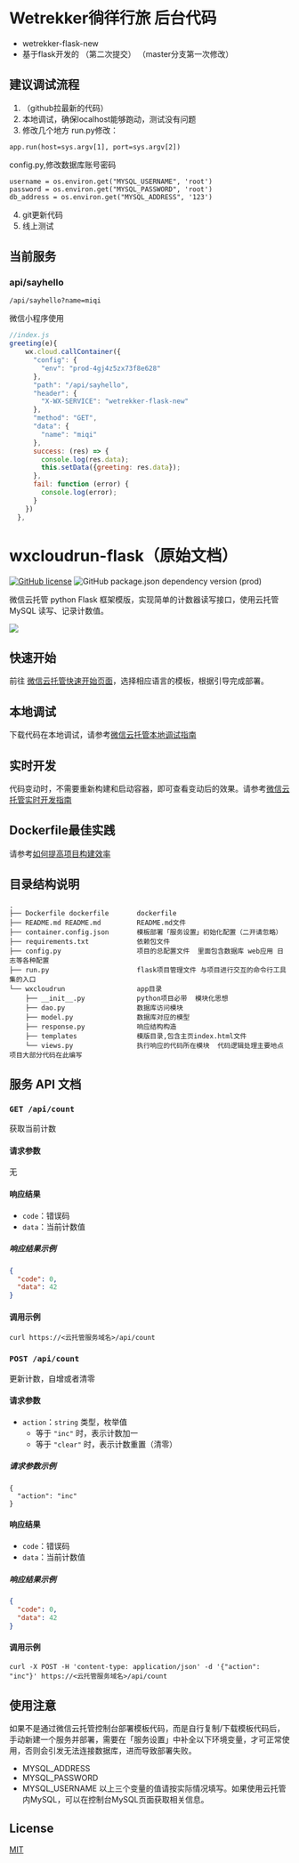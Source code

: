 # Wetrekker徜徉行旅 后台代码
+ wetrekker-flask-new
+ 基于flask开发的
（第二次提交）
（master分支第一次修改）

## 建议调试流程
1. （github拉最新的代码）
2. 本地调试，确保localhost能够跑动，测试没有问题
3. 修改几个地方
run.py修改：
```
app.run(host=sys.argv[1], port=sys.argv[2]) 
```
config.py,修改数据库账号密码
```
username = os.environ.get("MYSQL_USERNAME", 'root')
password = os.environ.get("MYSQL_PASSWORD", 'root')
db_address = os.environ.get("MYSQL_ADDRESS", '123')

```
4. git更新代码
5. 线上测试

## 当前服务
### api/sayhello
```
/api/sayhello?name=miqi
```
微信小程序使用
```javascript
//index.js
greeting(e){
    wx.cloud.callContainer({
      "config": {
        "env": "prod-4gj4z5zx73f8e628"
      },
      "path": "/api/sayhello",
      "header": {
        "X-WX-SERVICE": "wetrekker-flask-new"
      },
      "method": "GET",
      "data": {
        "name": "miqi"
      },
      success: (res) => {
        console.log(res.data);
        this.setData({greeting: res.data});
      },
      fail: function (error) {
        console.log(error);
      }
    })
  },
  ```



# wxcloudrun-flask（原始文档）
[![GitHub license](https://img.shields.io/github/license/WeixinCloud/wxcloudrun-express)](https://github.com/WeixinCloud/wxcloudrun-express)
![GitHub package.json dependency version (prod)](https://img.shields.io/badge/python-3.7.3-green)

微信云托管 python Flask 框架模版，实现简单的计数器读写接口，使用云托管 MySQL 读写、记录计数值。

![](https://qcloudimg.tencent-cloud.cn/raw/be22992d297d1b9a1a5365e606276781.png)


## 快速开始
前往 [微信云托管快速开始页面](https://developers.weixin.qq.com/miniprogram/dev/wxcloudrun/src/basic/guide.html)，选择相应语言的模板，根据引导完成部署。

## 本地调试
下载代码在本地调试，请参考[微信云托管本地调试指南](https://developers.weixin.qq.com/miniprogram/dev/wxcloudrun/src/guide/debug/)

## 实时开发
代码变动时，不需要重新构建和启动容器，即可查看变动后的效果。请参考[微信云托管实时开发指南](https://developers.weixin.qq.com/miniprogram/dev/wxcloudrun/src/guide/debug/dev.html)

## Dockerfile最佳实践
请参考[如何提高项目构建效率](https://developers.weixin.qq.com/miniprogram/dev/wxcloudrun/src/scene/build/speed.html)

## 目录结构说明

~~~
.
├── Dockerfile dockerfile       dockerfile
├── README.md README.md         README.md文件
├── container.config.json       模板部署「服务设置」初始化配置（二开请忽略）
├── requirements.txt            依赖包文件
├── config.py                   项目的总配置文件  里面包含数据库 web应用 日志等各种配置
├── run.py                      flask项目管理文件 与项目进行交互的命令行工具集的入口
└── wxcloudrun                  app目录
    ├── __init__.py             python项目必带  模块化思想
    ├── dao.py                  数据库访问模块
    ├── model.py                数据库对应的模型
    ├── response.py             响应结构构造
    ├── templates               模版目录,包含主页index.html文件
    └── views.py                执行响应的代码所在模块  代码逻辑处理主要地点  项目大部分代码在此编写
~~~



## 服务 API 文档

### `GET /api/count`

获取当前计数

#### 请求参数

无

#### 响应结果

- `code`：错误码
- `data`：当前计数值

##### 响应结果示例

```json
{
  "code": 0,
  "data": 42
}
```

#### 调用示例

```
curl https://<云托管服务域名>/api/count
```



### `POST /api/count`

更新计数，自增或者清零

#### 请求参数

- `action`：`string` 类型，枚举值
  - 等于 `"inc"` 时，表示计数加一
  - 等于 `"clear"` 时，表示计数重置（清零）

##### 请求参数示例

```
{
  "action": "inc"
}
```

#### 响应结果

- `code`：错误码
- `data`：当前计数值

##### 响应结果示例

```json
{
  "code": 0,
  "data": 42
}
```

#### 调用示例

```
curl -X POST -H 'content-type: application/json' -d '{"action": "inc"}' https://<云托管服务域名>/api/count
```

## 使用注意
如果不是通过微信云托管控制台部署模板代码，而是自行复制/下载模板代码后，手动新建一个服务并部署，需要在「服务设置」中补全以下环境变量，才可正常使用，否则会引发无法连接数据库，进而导致部署失败。
- MYSQL_ADDRESS
- MYSQL_PASSWORD
- MYSQL_USERNAME
以上三个变量的值请按实际情况填写。如果使用云托管内MySQL，可以在控制台MySQL页面获取相关信息。



## License

[MIT](./LICENSE)
